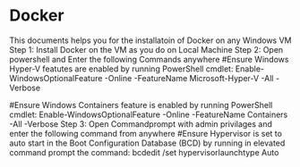 # Docker
This documents helps you for the installatoin of Docker on any Windows VM 
Step 1:
  Install Docker on the VM as you do on Local Machine
Step 2:
  Open powershell and Enter the following Commands anywhere
  #Ensure Windows Hyper-V featutes are enabled by running PowerShell cmdlet:
  Enable-WindowsOptionalFeature -Online -FeatureName Microsoft-Hyper-V -All -Verbose

  #Ensure Windows Containers feature is enabled by running PowerShell cmdlet:
  Enable-WindowsOptionalFeature -Online -FeatureName Containers -All -Verbose
Step 3:
  Open Commandprompt with admin privilages and enter the following command from anywhere
  #Ensure Hypervisor is set to auto start in the Boot Configuration Database (BCD) by running in elevated command prompt the command:
  bcdedit /set hypervisorlaunchtype Auto
